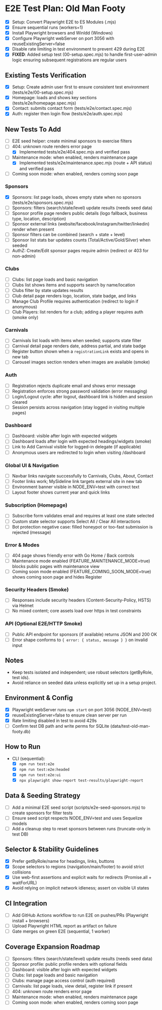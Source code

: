 # E2E Test Plan: Old Man Footy

- [x] Setup: Convert Playwright E2E to ES Modules (.mjs)
- [x] Ensure sequential runs (workers=1)
- [x] Install Playwright browsers and Winldd (Windows)
- [x] Configure Playwright webServer on port 3056 with reuseExistingServer=false
- [x] Disable rate limiting in test environment to prevent 429 during E2E
- [x] **FIXED**: Added setup test (00-setup.spec.mjs) to handle first-user-admin logic ensuring subsequent registrations are regular users

## Existing Tests Verification
- [x] Setup: Create admin user first to ensure consistent test environment (tests/e2e/00-setup.spec.mjs)
- [x] Homepage: loads and shows key sections (tests/e2e/homepage.spec.mjs)
- [x] Contact: submits contact form (tests/e2e/contact.spec.mjs)
- [x] Auth: register then login flow (tests/e2e/auth.spec.mjs)

## New Tests To Add
- [ ] E2E seed helper: create minimal sponsors to exercise filters
- [ ] 404: unknown route renders error page
	- [x] Implemented tests/e2e/404.spec.mjs and verified pass
- [ ] Maintenance mode: when enabled, renders maintenance page
	- [x] Implemented tests/e2e/maintenance.spec.mjs (route + API status) and verified pass
- [ ] Coming soon mode: when enabled, renders coming soon page 
### Sponsors
- [x] Sponsors: list page loads, shows empty state when no sponsors (tests/e2e/sponsors.spec.mjs)
- [ ] Sponsors: filters (search/state/level) update results (needs seed data)
- [ ] Sponsor profile page renders public details (logo fallback, business type, location, description)
- [ ] Sponsor external links (website/facebook/instagram/twitter/linkedin) render when present
- [ ] Sponsor filters can be combined (search + state + level)
- [ ] Sponsor list stats bar updates counts (Total/Active/Gold/Silver) when seeded
- [ ] AuthZ: Create/Edit sponsor pages require admin (redirect or 403 for non-admin)

### Clubs
- [ ] Clubs: list page loads and basic navigation
- [ ] Clubs list shows items and supports search by name/location
- [ ] Clubs filter by state updates results
- [ ] Club detail page renders logo, location, state badge, and links
- [ ] Manage Club Profile requires authentication (redirect to login if anonymous)
- [ ] Club Players: list renders for a club; adding a player requires auth (smoke only)

### Carnivals
- [ ] Carnivals list loads with items when seeded; supports state filter
- [ ] Carnival detail page renders date, address partial, and state badge
- [ ] Register button shown when a `registrationLink` exists and opens in new tab
- [ ] Carousel images section renders when images are available (smoke)

### Auth
- [ ] Registration rejects duplicate email and shows error message
- [ ] Registration enforces strong password validation (error messaging)
- [ ] Login/Logout cycle: after logout, dashboard link is hidden and session cleared
- [ ] Session persists across navigation (stay logged in visiting multiple pages)

### Dashboard
- [ ] Dashboard: visible after login with expected widgets
- [ ] Dashboard loads after login with expected headings/widgets (smoke)
- [ ] Link to Add Carnival visible for logged-in delegate (if applicable)
- [ ] Anonymous users are redirected to login when visiting /dashboard

### Global UI & Navigation
- [ ] Navbar links navigate successfully to Carnivals, Clubs, About, Contact
- [ ] Footer links work; MySideline link targets external site in new tab
- [ ] Environment banner visible in NODE_ENV=test with correct text
- [ ] Layout footer shows current year and quick links

### Subscription (Homepage)
- [ ] Subscribe form validates email and requires at least one state selected
- [ ] Custom state selector supports Select All / Clear All interactions
- [ ] Bot protection negative case: filled honeypot or too-fast submission is rejected (message)

### Error & Modes
- [ ] 404 page shows friendly error with Go Home / Back controls
- [ ] Maintenance mode enabled (FEATURE_MAINTENANCE_MODE=true) blocks public pages with maintenance view
- [ ] Coming soon mode enabled (FEATURE_COMING_SOON_MODE=true) shows coming soon page and hides Register

### Security Headers (Smoke)
- [ ] Responses include security headers (Content-Security-Policy, HSTS) via Helmet
- [ ] No mixed content; core assets load over https in test constraints

### API (Optional E2E/HTTP Smoke)
- [ ] Public API endpoint for sponsors (if available) returns JSON and 200 OK
- [ ] Error shape conforms to `{ error: { status, message } }` on invalid input

## Notes
- Keep tests isolated and independent; use robust selectors (getByRole, test ids).
- Avoid reliance on seeded data unless explicitly set up in a setup project.

## Environment & Config
- [x] Playwright webServer runs `npm start` on port 3056 (NODE_ENV=test)
- [x] reuseExistingServer=false to ensure clean server per run
- [x] Rate limiting disabled in test to avoid 429s
- [ ] Confirm test DB path and write perms for SQLite (data/test-old-man-footy.db)

## How to Run
- CLI (sequential):
	- [x] `npm run test:e2e`
	- [x] `npm run test:e2e:headed`
	- [x] `npm run test:e2e:ui`
	- [x] `npx playwright show-report test-results/playwright-report`

## Data & Seeding Strategy
- [ ] Add a minimal E2E seed script (scripts/e2e-seed-sponsors.mjs) to create sponsors for filter tests
- [ ] Ensure seed script respects NODE_ENV=test and uses Sequelize models
- [ ] Add a cleanup step to reset sponsors between runs (truncate-only in test DB)

## Selector & Stability Guidelines
- [x] Prefer getByRole/name for headings, links, buttons
- [x] Scope selectors to regions (navigation/main/footer) to avoid strict collisions
- [x] Use web-first assertions and explicit waits for redirects (Promise.all + waitForURL)
- [x] Avoid relying on implicit network idleness; assert on visible UI states

## CI Integration
- [ ] Add GitHub Actions workflow to run E2E on pushes/PRs (Playwright install + browsers)
- [ ] Upload Playwright HTML report as artifact on failure
- [ ] Gate merges on green E2E (sequential, 1 worker)

## Coverage Expansion Roadmap
- [ ] Sponsors: filters (search/state/level) update results (needs seed data)
- [ ] Sponsor profile: public profile renders with optional fields
- [ ] Dashboard: visible after login with expected widgets
- [ ] Clubs: list page loads and basic navigation
- [ ] Clubs: manage page access control (auth required)
- [ ] Carnivals: list page loads, view detail, register link if present
- [ ] 404: unknown route renders error page
- [ ] Maintenance mode: when enabled, renders maintenance page
- [ ] Coming soon mode: when enabled, renders coming soon page
